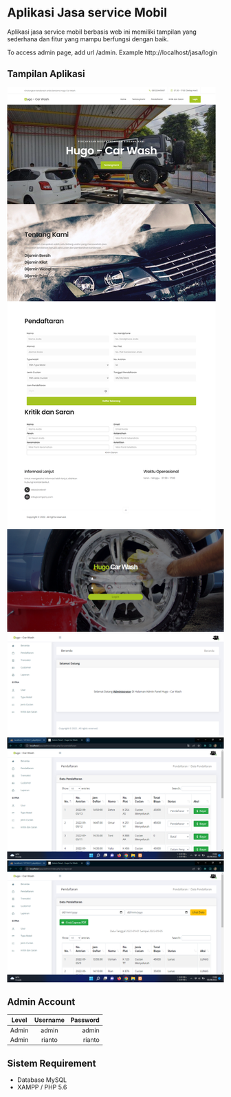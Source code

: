 # Aplikasi Jasa service Mobil
Aplikasi jasa service mobil berbasis web ini memiliki tampilan yang sederhana dan fitur yang mampu berfungsi dengan baik.

To access admin page, add url /admin. Example http://localhost/jasa/login

## Tampilan Aplikasi
![ss](images/ss1.png)
![ss](images/ss2.png)
![ss](images/ss3.png)
![ss](images/ss4.png)
![ss](images/ss5.png)

## Admin Account
|   Level   | Username | Password |
|:---------:|:--------:|---------:|
| Admin     |  admin   | admin    |
| Admin     |  rianto  | rianto   |

## Sistem Requirement
- Database MySQL
- XAMPP / PHP 5.6
